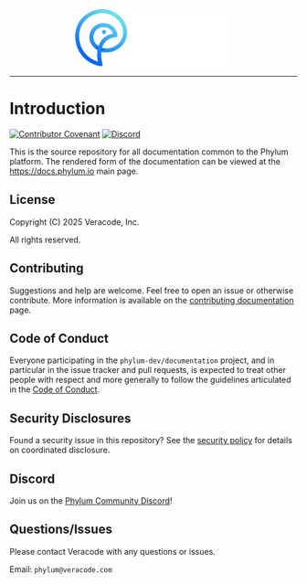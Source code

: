 <p align="center">
  <img height="100" src="https://raw.githubusercontent.com/phylum-dev/documentation/main/assets/phylum_dark-bckg.svg">
</p>

---
# Introduction

[![Contributor Covenant](https://img.shields.io/badge/Contributor%20Covenant-2.1-4baaaa.svg)][CoC]
[![Discord](https://img.shields.io/discord/1070071012353376387?logo=discord)][discord_invite]

This is the source repository for all documentation common to the Phylum platform.
The rendered form of the documentation can be viewed at the <https://docs.phylum.io> main page.

[CoC]: https://github.com/phylum-dev/documentation/blob/main/CODE_OF_CONDUCT.md
[discord_invite]: https://discord.gg/Fe6pr5eW6p

## License

Copyright (C) 2025  Veracode, Inc.

All rights reserved.

## Contributing

Suggestions and help are welcome. Feel free to open an issue or otherwise contribute.
More information is available on the [contributing documentation][contributing] page.

[contributing]: https://github.com/phylum-dev/documentation/blob/main/CONTRIBUTING.md

## Code of Conduct

Everyone participating in the `phylum-dev/documentation` project, and in particular in the issue tracker and pull
requests, is expected to treat other people with respect and more generally to follow the guidelines articulated in the
[Code of Conduct][CoC].

## Security Disclosures

Found a security issue in this repository? See the [security policy][security] for details on coordinated disclosure.

[security]: https://github.com/phylum-dev/documentation/blob/main/SECURITY.md

## Discord

Join us on the [Phylum Community Discord][discord_invite]!

## Questions/Issues

Please contact Veracode with any questions or issues.

Email: `phylum@veracode.com`
